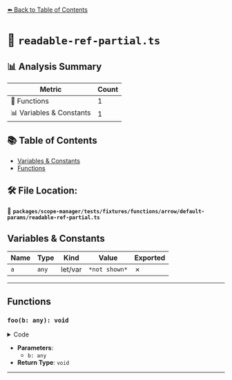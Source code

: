 [⬅️ Back to Table of Contents](../../../../../../../index.md)

# 📄 `readable-ref-partial.ts`

## 📊 Analysis Summary

| Metric | Count |
|--------|-------|
| 🔧 Functions | 1 |
| 📊 Variables & Constants | 1 |

## 📚 Table of Contents

- [Variables & Constants](#variables-constants)
- [Functions](#functions)

## 🛠️ File Location:
📂 **`packages/scope-manager/tests/fixtures/functions/arrow/default-params/readable-ref-partial.ts`**

## Variables & Constants

| Name | Type | Kind | Value | Exported |
|------|------|------|-------|----------|
| `a` | `any` | let/var | `*not shown*` | ✗ |


---

## Functions

### `foo(b: any): void`

<details><summary>Code</summary>

```ts
(b = a.c) => {}
```
</details>

- **Parameters**:
  - `b: any`
- **Return Type**: `void`

---